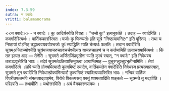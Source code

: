 ```yaml
---
index: 7.3.59
sutra: न क्वादेः
vritti: balamanorama
---
```


<<न क्वादेः>> - न क्वादेः । कुः आदिर्यस्येति विग्रहः । "चजो कुः" इत्यनुवर्तते । तदाह —  क्वादेरिति । कवर्गादेरित्यर्थः । वार्तिककारस्त्वित ।चजोः कु घिण्ण्यतोः॑ इति सूत्रे "निष्ठायामनिटः" इति पूरितम् । तथा च निष्ठायां योऽनिट् तद्धात्ववयवयोश्चजोः कुः॑ स्याद्धिति ण्यति चेत्यर्थः फलति । तथान क्वादे॑रिति सूत्रम्अजिव्रज्योश्चे॑ति सूत्रंयजयाचरुचप्रवचर्चश्चे॑त्यत्र याचरुचग्रहणं च न कर्तव्यमिति प्रत्याचख्यावित्यर्थः । किं तत इत्यत आह —  तेनेति । सूत्रमते अर्जितर्जिप्रभृतीनां ण्यति कुत्वं स्यात्, "न क्वादेः" इति निषेधस्य तत्राऽप्रवृत्तेरिति भावः । तदेवं सूत्रमतेऽतिव्याप्तिमुक्त्वा अव्याप्तिमाह —  ग्रुचुरग्लुञ्चुप्रभृतीनामिति । तेषां कवर्गादित्वे ।ञपि ण्यति ग्रोक्यमित्यादौ कुत्वमिष्टं स्यादेव, वार्तिकमतेन क्वादे॑रिति निषेधस्य प्रत्यख्यातत्वात्, सूत्रमते तुन क्वादे॑रिति निषेधात्ग्रोक्य॑मित्यादौ कुत्वमिष्टं स्यादित्यव्याप्तिरित भावः । नन्विदं वार्तिकं विपरीतफलमपि संमतत्वाद्ग्राह्रमेव, विरोधे विकल्पसय् वक्तुं शक्यत्वादिति शङ्कते —  सूत्रमते तु यद्यपीति । परिहरति —  तथापीति । यथोत्तरमिति । अयं वैयकारणसमयः । 